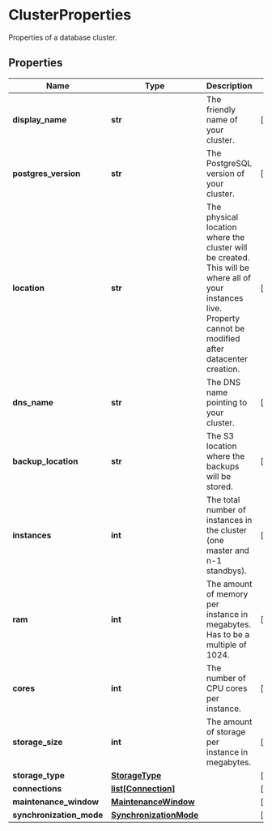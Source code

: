 # ClusterProperties

Properties of a database cluster.
## Properties
| Name | Type | Description | Notes |
| ------------ | ------------- | ------------- | ------------- |
| **display_name** | **str** | The friendly name of your cluster. | [optional]  |
| **postgres_version** | **str** | The PostgreSQL version of your cluster. | [optional]  |
| **location** | **str** | The physical location where the cluster will be created. This will be where all of your instances live. Property cannot be modified after datacenter creation.  | [optional]  |
| **dns_name** | **str** | The DNS name pointing to your cluster. | [optional]  |
| **backup_location** | **str** | The S3 location where the backups will be stored. | [optional]  |
| **instances** | **int** | The total number of instances in the cluster (one master and n-1 standbys).  | [optional]  |
| **ram** | **int** | The amount of memory per instance in megabytes. Has to be a multiple of 1024. | [optional]  |
| **cores** | **int** | The number of CPU cores per instance. | [optional]  |
| **storage_size** | **int** | The amount of storage per instance in megabytes. | [optional]  |
| **storage_type** | [**StorageType**](StorageType.md) |  | [optional]  |
| **connections** | [**list[Connection]**](Connection.md) |  | [optional]  |
| **maintenance_window** | [**MaintenanceWindow**](MaintenanceWindow.md) |  | [optional]  |
| **synchronization_mode** | [**SynchronizationMode**](SynchronizationMode.md) |  | [optional]  |


